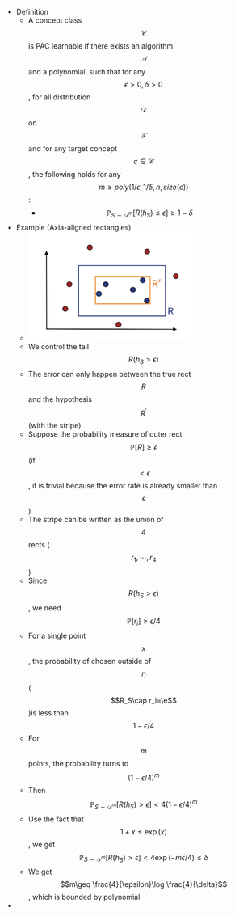 - Definition
	- A concept class $$\mathcal C$$ is PAC learnable if there exists an algorithm $$\mathcal A$$ and a polynomial, such that for any $$\epsilon> 0, \delta >0$$, for all distribution $$\mathcal D$$ on $$\mathcal X$$ and for any target concept $$c\in\mathcal C$$, the following holds for any $$m\geq poly(1/\epsilon, 1/\delta, n, size(c))$$:
		- $$\mathbb{P}_{S\sim\mathcal D^m}[R(h_S)\leq\epsilon]\geq 1-\delta$$
- Example (Axia-aligned rectangles)
	- ![image.png](../assets/image_1681885102792_0.png)
	- We control the tail $$R(h_S> \epsilon)$$
	- The error can only happen between the true rect $$R$$ and the hypothesis $$R^\prime$$ (with the stripe)
	- Suppose the probability measure of outer rect $$\mathbb{P}[R] \geq \epsilon$$ (if $$< \epsilon$$, it is trivial because the error rate is already smaller than $$\epsilon$$)
	- The stripe can be written as the union of $$4$$ rects ($$r_1, \cdots, r_4$$)
	- Since $$R(h_S> \epsilon)$$, we need $$\mathbb{P}[r_i]\geq \epsilon/4$$
	- For a single point $$x$$, the probability of chosen outside of $$r_i$$ ($$R_S\cap r_i=\e$$)is less than $$1-\epsilon/4$$
	- For $$m$$ points, the probability turns to $$(1-\epsilon/4)^m$$
	- Then $$\mathbb{P}_{S\sim\mathcal D^m}[R(h_S)>\epsilon] < 4(1-\epsilon/4)^m$$
	- Use the fact that $$1+x\leq \exp(x)$$, we get $$\mathbb{P}_{S\sim\mathcal D^m}[R(h_S)>\epsilon] < 4\exp(-m\epsilon /4) \leq \delta$$
	- We get $$m\geq \frac{4}{\epsilon}\log \frac{4}{\delta}$$, which is bounded by polynomial
-